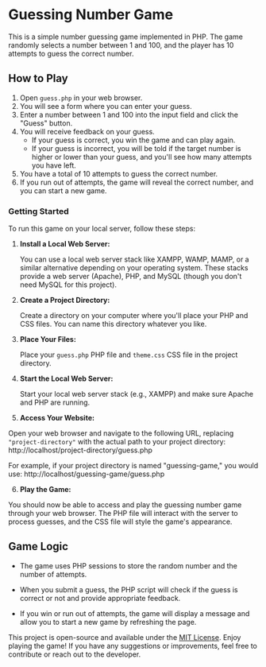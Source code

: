 # Guessing Number Game

This is a simple number guessing game implemented in PHP. The game randomly selects a number between 1 and 100, and the player has 10 attempts to guess the correct number.

## How to Play

1. Open `guess.php` in your web browser.
2. You will see a form where you can enter your guess.
3. Enter a number between 1 and 100 into the input field and click the "Guess" button.
4. You will receive feedback on your guess.
   - If your guess is correct, you win the game and can play again.
   - If your guess is incorrect, you will be told if the target number is higher or lower than your guess, and you'll see how many attempts you have left.
5. You have a total of 10 attempts to guess the correct number.
6. If you run out of attempts, the game will reveal the correct number, and you can start a new game.

### Getting Started

To run this game on your local server, follow these steps:

1. **Install a Local Web Server:**

   You can use a local web server stack like XAMPP, WAMP, MAMP, or a similar alternative depending on your operating system. These stacks provide a web server (Apache), PHP, and MySQL (though you don't need MySQL for this project).

2. **Create a Project Directory:**

   Create a directory on your computer where you'll place your PHP and CSS files. You can name this directory whatever you like.

3. **Place Your Files:**

   Place your `guess.php` PHP file and `theme.css` CSS file in the project directory.

4. **Start the Local Web Server:**

   Start your local web server stack (e.g., XAMPP) and make sure Apache and PHP are running.

5. **Access Your Website:**

Open your web browser and navigate to the following URL, replacing `"project-directory"` with the actual path to your project directory: http://localhost/project-directory/guess.php
   
For example, if your project directory is named "guessing-game," you would use:
http://localhost/guessing-game/guess.php

6. **Play the Game:**

You should now be able to access and play the guessing number game through your web browser. The PHP file will interact with the server to process guesses, and the CSS file will style the game's appearance.


## Game Logic

- The game uses PHP sessions to store the random number and the number of attempts.

- When you submit a guess, the PHP script will check if the guess is correct or not and provide appropriate feedback.

- If you win or run out of attempts, the game will display a message and allow you to start a new game by refreshing the page.

This project is open-source and available under the [MIT License](LICENSE).
Enjoy playing the game! If you have any suggestions or improvements, feel free to contribute or reach out to the developer.
